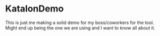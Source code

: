 # KatalonDemo

This is just me making a solid demo for my boss/coworkers for the tool. 
Might end up being the one we are using and I want to know all about it. 
